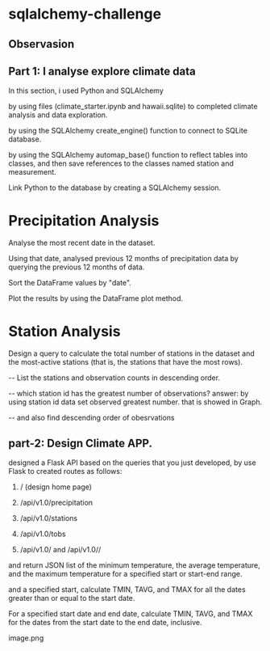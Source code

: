 # sqlalchemy-challenge
## Observasion

##  Part 1: I analyse explore climate data

In this section, i used  Python and SQLAlchemy 

by using files (climate_starter.ipynb and hawaii.sqlite) to completed climate analysis and data exploration.

by using the SQLAlchemy create_engine() function to connect to  SQLite database.

by using the SQLAlchemy automap_base() function to reflect tables into classes, and then save references to the classes named station and measurement.

Link Python to the database by creating a SQLAlchemy session.

# Precipitation Analysis

Analyse the most recent date in the dataset.

Using that date, analysed previous 12 months of precipitation data by querying the previous 12 months of data.

Sort the DataFrame values by "date".

Plot the results by using the DataFrame plot method.

# Station Analysis

Design a query to calculate the total number of stations in the dataset and 
the most-active stations (that is, the stations that have the most rows). 

-- List the stations and observation counts in descending order.

--  which station id has the greatest number of observations?
answer:  by using station id  data set observed greatest number. that is showed in Graph.

-- and also find descending order of obesrvations


## part-2: Design Climate APP.

designed a Flask API based on the queries that you just developed, by use Flask to created routes as follows:

1. / (design home page)

2. /api/v1.0/precipitation

3. /api/v1.0/stations

4. /api/v1.0/tobs

5. /api/v1.0/<start>  and  /api/v1.0/<start>/<end>

and return JSON list of the minimum temperature, the average temperature, and the maximum temperature for a specified start or start-end range.

and  a specified start, calculate TMIN, TAVG, and TMAX for all the dates greater than or equal to the start date.

For a specified start date and end date, calculate TMIN, TAVG, and TMAX for the dates from the start date to the end date, inclusive.

image.png






